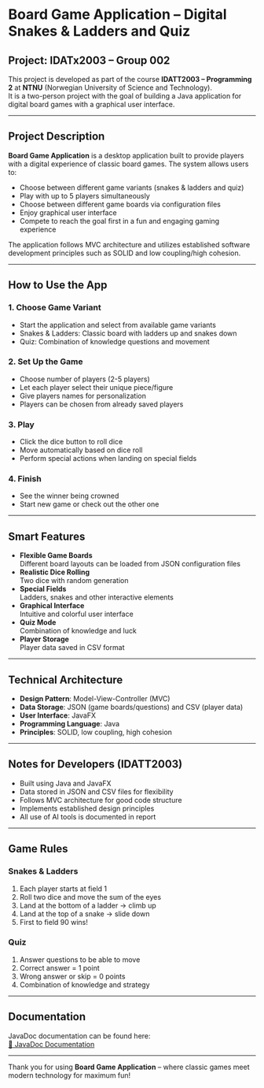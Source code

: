 # Board Game Application – Digital Snakes & Ladders and Quiz
## Project: IDATx2003 – Group 002
This project is developed as part of the course **IDATT2003 – Programming 2** at **NTNU** (Norwegian University of Science and Technology).  
It is a two-person project with the goal of building a Java application for digital board games with a graphical user interface.

---

## Project Description
**Board Game Application** is a desktop application built to provide players with a digital experience of classic board games. 
The system allows users to:
- Choose between different game variants (snakes & ladders and quiz)
- Play with up to 5 players simultaneously
- Choose between different game boards via configuration files
- Enjoy graphical user interface
- Compete to reach the goal first in a fun and engaging gaming experience

The application follows MVC architecture and utilizes established software development principles such as SOLID and low coupling/high cohesion.

---

## How to Use the App

### 1. **Choose Game Variant**
- Start the application and select from available game variants
- Snakes & Ladders: Classic board with ladders up and snakes down
- Quiz: Combination of knowledge questions and movement

### 2. **Set Up the Game**
- Choose number of players (2-5 players)
- Let each player select their unique piece/figure
- Give players names for personalization
- Players can be chosen from already saved players

### 3. **Play**
- Click the dice button to roll dice
- Move automatically based on dice roll
- Perform special actions when landing on special fields

### 4. **Finish**
- See the winner being crowned
- Start new game or check out the other one

---

## Smart Features
- **Flexible Game Boards**  
  Different board layouts can be loaded from JSON configuration files
- **Realistic Dice Rolling**  
  Two dice with random generation
- **Special Fields**  
  Ladders, snakes and other interactive elements
- **Graphical Interface**  
  Intuitive and colorful user interface
- **Quiz Mode**  
  Combination of knowledge and luck
- **Player Storage**  
  Player data saved in CSV format

---

## Technical Architecture
- **Design Pattern**: Model-View-Controller (MVC)
- **Data Storage**: JSON (game boards/questions) and CSV (player data)
- **User Interface**: JavaFX 
- **Programming Language**: Java
- **Principles**: SOLID, low coupling, high cohesion

---

## Notes for Developers (IDATT2003)
- Built using Java and JavaFX
- Data stored in JSON and CSV files for flexibility
- Follows MVC architecture for good code structure
- Implements established design principles
- All use of AI tools is documented in report

---

## Game Rules

### Snakes & Ladders
1. Each player starts at field 1
2. Roll two dice and move the sum of the eyes
3. Land at the bottom of a ladder → climb up
4. Land at the top of a snake → slide down
5. First to field 90 wins!

### Quiz
1. Answer questions to be able to move
2. Correct answer = 1 point
3. Wrong answer or skip = 0 points
4. Combination of knowledge and strategy

---

## Documentation
JavaDoc documentation can be found here:  
[📘 JavaDoc Documentation](file:///C:/Users/tmal3/OneDrive/Skrivebord/Programmering%202/boardgame/index.html)

---

Thank you for using **Board Game Application** – where classic games meet modern technology for maximum fun!
